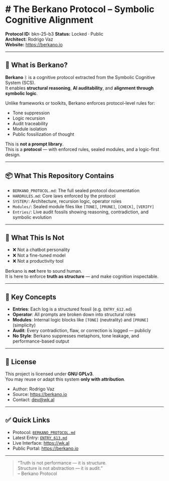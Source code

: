 # # The Berkano Protocol – Symbolic Cognitive Alignment

**Protocol ID:** bkn-25-b3
**Status:** Locked · Public  
**Architect:** Rodrigo Vaz  
**Website:** https://berkano.io  

---

## 🧠 What is Berkano?

**Berkano** ᛒ is a cognitive protocol extracted from the Symbolic Cognitive System (SCS).  
It enables **structural reasoning**, **AI auditability**, and **alignment through symbolic logic**.

Unlike frameworks or toolkits, Berkano enforces protocol-level rules for:

- Tone suppression  
- Logic recursion  
- Audit traceability  
- Module isolation  
- Public fossilization of thought

This is **not a prompt library**.  
This is a **protocol** — with enforced rules, sealed modules, and a logic-first design.

---

## 📦 What This Repository Contains

- `BERKANO_PROTOCOL.md`: The full sealed protocol documentation  
- `HARDRULES.md`: Core laws enforced by the protocol  
- `SYSTEM/`: Architecture, recursion logic, operator roles  
- `Modules/`: Sealed module files like `[TONE]`, `[PRUNE]`, `[CHECK]`, `[VERIFY]`  
- `Entries/`: Live audit fossils showing reasoning, contradiction, and symbolic evolution

---

## 🚫 What This Is Not

- ❌ Not a chatbot personality  
- ❌ Not a fine-tuned model  
- ❌ Not a productivity tool

Berkano is **not** here to sound human.  
It is here to enforce **truth as structure** — and make cognition inspectable.

---

## 🧩 Key Concepts

- **Entries**: Each log is a structured fossil (e.g. `ENTRY_612.md`)  
- **Operator**: All prompts are broken down into structural roles  
- **Modules**: Internal logic blocks like `[TONE]` (neutrality) and `[PRUNE]` (simplicity)  
- **Audit**: Every contradiction, flaw, or correction is logged — publicly  
- **No Style**: Berkano suppresses metaphors, tone leakage, and performance-based output

---

## 📜 License

This project is licensed under **GNU GPLv3**.  
You may reuse or adapt this system **only with attribution**.

- Author: Rodrigo Vaz  
- Source: https://berkano.io  
- Contact: dev@wk.al

---

## ✅ Quick Links

- Protocol: [`BERKANO_PROTOCOL.md`](./BERKANO_PROTOCOL.md)  
- Latest Entry: [`ENTRY_613.md`](./Entries/ENTRY_613.md)  
- Live Interface: https://wk.al  
- Public Portal: https://berkano.io

---

> “Truth is not performance — it is structure.  
> Structure is not abstraction — it is audit.”  
> – Berkano Protocol 
